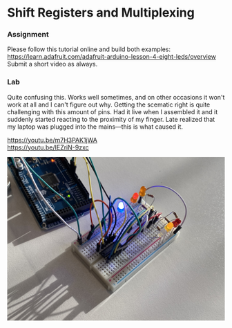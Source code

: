 # Shift Registers and Multiplexing

### Assignment

Please follow this tutorial online and build both examples:<br>
https://learn.adafruit.com/adafruit-arduino-lesson-4-eight-leds/overview<br>
Submit a short video as always.

### Lab

Quite confusing this. Works well sometimes, and on other occasions it won't work at all and I can't figure out why. Getting the scematic right is quite challenging with this amount of pins. Had it live when I assembled it and it suddenly started reacting to the proximity of my finger. Late realized that my laptop was plugged into the mains—this is what caused it.

https://youtu.be/m7H3PAK1jWA<br>
https://youtu.be/IEZriN-9zxc

![Image](img-1.jpeg)
